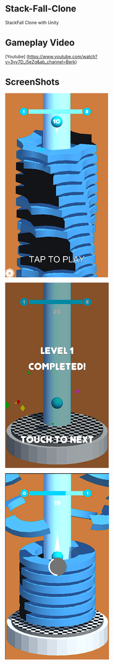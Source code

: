 # Stack-Fall-Clone
StackFall Clone with Unity

# Gameplay Video
[Youtube] (https://www.youtube.com/watch?v=3yv7D_i5eZg&ab_channel=Berk)

# ScreenShots
![ScreenShot](https://github.com/BerkEncami/Stack-Fall-Clone/blob/main/ScreenShots/1.png)

![ScreenShot1](https://github.com/BerkEncami/Stack-Fall-Clone/blob/main/ScreenShots/2.png)

![ScreenShot2](https://github.com/BerkEncami/Stack-Fall-Clone/blob/main/ScreenShots/3.png)
